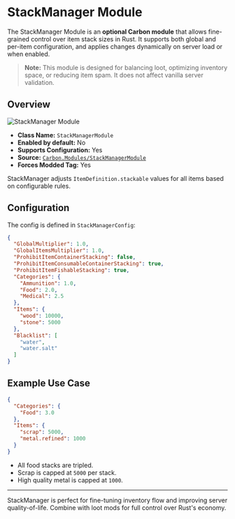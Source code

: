 # StackManager Module

The StackManager Module is an **optional Carbon module** that allows fine-grained control over item stack sizes in Rust.
It supports both global and per-item configuration, and applies changes dynamically on server load or when enabled.

> **Note:** This module is designed for balancing loot, optimizing inventory space, or reducing item spam. It does not
> affect vanilla server validation.

## Overview

![StackManager Module](/misc/stackmanager_a.webp)

- **Class Name:** `StackManagerModule`
- **Enabled by default:** No
- **Supports Configuration:** Yes
- **Source:** [`Carbon.Modules/StackManagerModule`](https://github.com/CarbonCommunity/Carbon.Modules/tree/develop/src/StackManagerModule)
- **Forces Modded Tag:** Yes

StackManager adjusts `ItemDefinition.stackable` values for all items based on configurable rules.

## Configuration

The config is defined in `StackManagerConfig`:

```json
{
  "GlobalMultiplier": 1.0,
  "GlobalItemsMultiplier": 1.0,
  "ProhibitItemContainerStacking": false,
  "ProhibitItemConsumableContainerStacking": true,
  "ProhibitItemFishableStacking": true,
  "Categories": {
    "Ammunition": 1.0,
    "Food": 2.0,
    "Medical": 2.5
  },
  "Items": {
    "wood": 10000,
    "stone": 5000
  },
  "Blacklist": [
    "water",
    "water.salt"
  ]
}
```

## Example Use Case

```json
{
  "Categories": {
    "Food": 3.0
  },
  "Items": {
    "scrap": 5000,
    "metal.refined": 1000
  }
}
```

- All food stacks are tripled.
- Scrap is capped at `5000` per stack.
- High quality metal is capped at `1000`.

---

StackManager is perfect for fine-tuning inventory flow and improving server quality-of-life. Combine with loot mods for
full control over Rust's economy.


